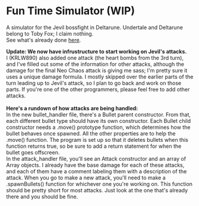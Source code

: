 # Fun Time Simulator (WIP)
A simulator for the Jevil bossfight in Deltarune. Undertale and Deltarune belong to Toby Fox; I claim nothing.<br>
See what's already done <a href="https://krlw890.github.io/jevil-simulator/">here</a>.

<strong>Update: We now have infrustructure to start working on Jevil's attacks.</strong><br>
I (KRLW890) also added one attack (the heart bombs from the 3rd turn), and I've filled out some of the information for other attacks, although the damage for the final Neo Chaos attack is giving me sass; I'm pretty sure it uses a unique damage formula. I mostly skipped over the earlier parts of the turn leading up to Jevil's attack, so I plan to go back and work on those parts. If you're one of the other programmers, please feel free to add other attacks.<br><br>
<strong>Here's a rundown of how attacks are being handled:</strong><br>
In the new bullet_handler file, there's a Bullet parent constructor. From that, each different bullet type should have its own constructor. Each Bullet child constructor needs a .move() prototype function, which determines how the bullet behaves once spawned. All the other properties are to help the .move() function. The program is set up so that it deletes bullets when this function returns true, so be sure to add a return statement for when the bullet goes offscreen.<br>
In the attack_handler file, you'll see an Attack constructor and an array of Array objects. I already have the base damage for each of these attacks, and each of them have a comment labeling them with a description of the attack. When you go to make a new attack, you'll need to make a .spawnBullets() function for whichever one you're working on. This function should be pretty short for most attacks. Just look at the one that's already there and you should be fine.
